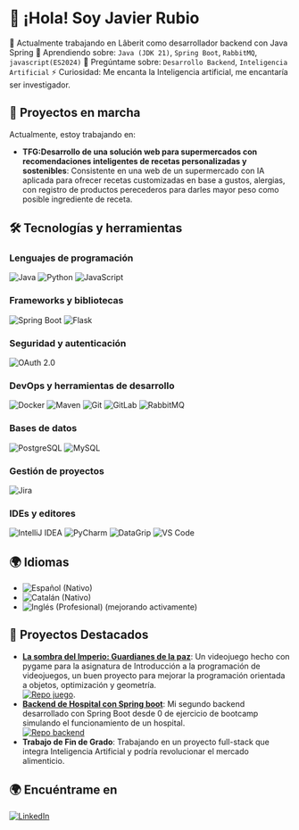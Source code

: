 # 👋 ¡Hola! Soy Javier Rubio

🔭 Actualmente trabajando en Lâberit como desarrollador backend con Java Spring
🌱 Aprendiendo sobre: `Java (JDK 21)`, `Spring Boot`, `RabbitMQ`, `javascript(ES2024)`
💬 Pregúntame sobre: `Desarrollo Backend`, `Inteligencia Artificial`
⚡ Curiosidad: Me encanta la Inteligencia artificial, me encantaría ser investigador.

## 🌱 Proyectos en marcha

Actualmente, estoy trabajando en:

- **TFG:Desarrollo de una solución web para supermercados con recomendaciones inteligentes de recetas personalizadas y sostenibles**: Consistente en una web de un supermercado con IA aplicada para ofrecer recetas customizadas en base a gustos, alergias, con registro de productos perecederos para darles mayor peso como posible ingrediente de receta.

## 🛠️ Tecnologías y herramientas

### Lenguajes de programación
![Java](https://img.shields.io/badge/Java-ED8B00?style=for-the-badge&logo=java&logoColor=white)
![Python](https://img.shields.io/badge/Python-3776AB?style=for-the-badge&logo=python&logoColor=white)
![JavaScript](https://img.shields.io/badge/JavaScript-F7DF1E?style=for-the-badge&logo=javascript&logoColor=black)

### Frameworks y bibliotecas
![Spring Boot](https://img.shields.io/badge/Spring%20Boot-6DB33F?style=for-the-badge&logo=spring-boot&logoColor=white)
![Flask](https://img.shields.io/badge/Flask-000000?style=for-the-badge&logo=flask&logoColor=white)

### Seguridad y autenticación
![OAuth 2.0](https://img.shields.io/badge/OAuth_2.0-3D85C6?style=for-the-badge&logo=oauth&logoColor=white)

### DevOps y herramientas de desarrollo
![Docker](https://img.shields.io/badge/Docker-2496ED?style=for-the-badge&logo=docker&logoColor=white)
![Maven](https://img.shields.io/badge/Apache%20Maven-C71A36?style=for-the-badge&logo=apache-maven&logoColor=white)
![Git](https://img.shields.io/badge/Git-F05032?style=for-the-badge&logo=git&logoColor=white)
![GitLab](https://img.shields.io/badge/GitLab-FC6D26?style=for-the-badge&logo=gitlab&logoColor=white)
![RabbitMQ](https://img.shields.io/badge/RabbitMQ-FF6600?style=for-the-badge&logo=rabbitmq&logoColor=white)

### Bases de datos
![PostgreSQL](https://img.shields.io/badge/PostgreSQL-336791?style=for-the-badge&logo=postgresql&logoColor=white)
![MySQL](https://img.shields.io/badge/MySQL-4479A1?style=for-the-badge&logo=mysql&logoColor=white)

### Gestión de proyectos
![Jira](https://img.shields.io/badge/Jira-0052CC?style=for-the-badge&logo=jira&logoColor=white)

### IDEs y editores
![IntelliJ IDEA](https://img.shields.io/badge/IntelliJ%20IDEA-000000?style=for-the-badge&logo=intellij-idea&logoColor=white)
![PyCharm](https://img.shields.io/badge/PyCharm-000000?style=for-the-badge&logo=pycharm&logoColor=white)
![DataGrip](https://img.shields.io/badge/DataGrip-000000?style=for-the-badge&logo=datagrip&logoColor=white)
![VS Code](https://img.shields.io/badge/Visual%20Studio%20Code-007ACC?style=for-the-badge&logo=visual-studio-code&logoColor=white)

## 🌍 Idiomas

- ![**Español** (Nativo)](https://img.shields.io/badge/Español-Nativo-red?style=for-the-badge&logo=es&logoColor=white)
- ![**Catalán** (Nativo)](https://img.shields.io/badge/Catalán-Nativo-red?style=for-the-badge&logo=cat&logoColor=white)
- ![**Inglés** (Profesional)](https://img.shields.io/badge/Inglés-Profesional-yellow?style=for-the-badge&logo=gb&logoColor=white) (mejorando activamente)

## 🚀 Proyectos Destacados
- [**La sombra del Imperio: Guardianes de la paz**](https://github.com/javirub/La-sombra-del-Imperio-Guardianes-de-la-paz): Un videojuego hecho con pygame para la asignatura de Introducción a la programación de videojuegos, un buen proyecto para mejorar la programación orientada a objetos, optimización y geometría.  
[![Repo juego](https://github-readme-stats.vercel.app/api/pin/?username=javirub&repo=La-sombra-del-Imperio-Guardianes-de-la-paz&show_icons=true&theme=dark)](https://github.com/javirub/La-sombra-del-Imperio-Guardianes-de-la-paz).
- [**Backend de Hospital con Spring boot**](https://github.com/javirub/Spring-3-Hospital-Backend): Mi segundo backend desarrollado con Spring Boot desde 0 de ejercicio de bootcamp simulando el funcionamiento de un hospital.  
[![Repo backend](https://github-readme-stats.vercel.app/api/pin/?username=javirub&repo=Spring-3-Hospital-Backend&show_icons=true&theme=dark)](https://github.com/javirub/Spring-3-Hospital-Backend)
- **Trabajo de Fin de Grado**: Trabajando en un proyecto full-stack que integra Inteligencia Artificial y podría revolucionar el mercado alimenticio.

## 🌍 Encuéntrame en
[![LinkedIn](https://img.shields.io/badge/LinkedIn-blue?style=for-the-badge&logo=linkedin&logoColor=white)](https://www.linkedin.com/in/javirub/)
